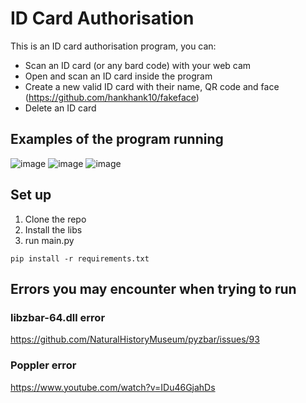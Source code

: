 # ID Card Authorisation

This is an ID card authorisation program, you can:

- Scan an ID card (or any bard code) with your web cam
- Open and scan an ID card inside the program
- Create a new valid ID card with their name, QR code and face (https://github.com/hankhank10/fakeface)
- Delete an ID card

## Examples of the program running
![image](https://user-images.githubusercontent.com/85257187/170508506-a106d221-ffa0-49c0-a9ca-620816d0e768.png)
![image](https://user-images.githubusercontent.com/85257187/170508692-2bf14e15-e66b-4d93-b05b-61c7c65a5e0f.png)
![image](https://user-images.githubusercontent.com/85257187/170508744-cff32412-42e5-47f6-b23f-16bbd2c69dc5.png)

## Set up
1. Clone the repo
2. Install the libs
3. run main.py
```
pip install -r requirements.txt
```

## Errors you may encounter when trying to run

### libzbar-64.dll error
https://github.com/NaturalHistoryMuseum/pyzbar/issues/93

### Poppler error
https://www.youtube.com/watch?v=IDu46GjahDs
